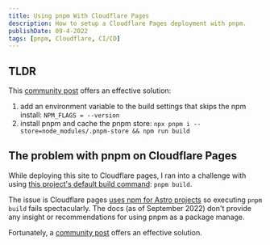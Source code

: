 ```yaml
---
title: Using pnpm With Cloudflare Pages
description: How to setup a Cloudflare Pages deployment with pnpm.
publishDate: 09-4-2022
tags: [pnpm, Cloudflare, CI/CD]
---
```


## TLDR

This
[community post](https://community.cloudflare.com/t/add-pnpm-to-pre-installed-cloudflare-pages-tools/288514/5)
offers an effective solution:

1. add an environment variable to the build settings that skips the npm install:
   `NPM_FLAGS = --version`
2. install pnpm and cache the pnpm store:
   `npx pnpm i --store=node_modules/.pnpm-store && npm run build`

## The problem with pnpm on Cloudflare Pages

While deploying this site to Cloudflare pages, I ran into a challenge with using
[this project's default build command](https://github.com/chrisvaillancourt/website/blob/72b36c4e2ae73ff7b3821b8f33917a6635f89446/package.json#L9):
`pnpm build`.

The issue is Cloudflare pages
[uses npm for Astro projects](https://developers.cloudflare.com/pages/platform/build-configuration#framework-presets)
so executing `pnpm build` fails spectacularly. The docs (as of September 2022)
don't provide any insight or recommendations for using pnpm as a package manage.

Fortunately, a
[community post](https://community.cloudflare.com/t/add-pnpm-to-pre-installed-cloudflare-pages-tools/288514/5)
offers an effective solution.
